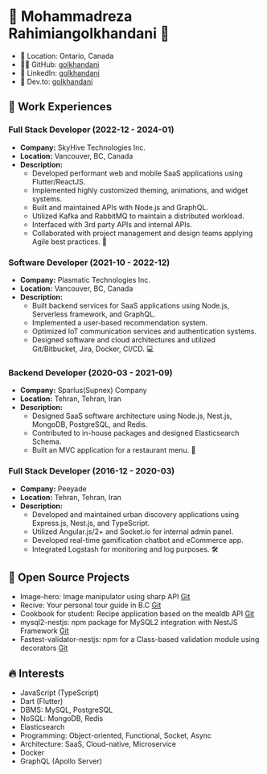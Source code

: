 # 🌟 Mohammadreza Rahimiangolkhandani 🌟

- 📍 Location: Ontario, Canada
- 👨‍💻 GitHub: [golkhandani](https://github.com/golkhandani)
- 👔 LinkedIn: [golkhandani](https://www.linkedin.com/in/golkhandani)
- 🚀 Dev.to: [golkhandani](https://dev.to/golkhandani)

## 💼 Work Experiences

### Full Stack Developer (2022-12 - 2024-01)

- **Company:** SkyHive Technologies Inc.
- **Location:** Vancouver, BC, Canada
- **Description:**
  - Developed performant web and mobile SaaS applications using Flutter/ReactJS.
  - Implemented highly customized theming, animations, and widget systems.
  - Built and maintained APIs with Node.js and GraphQL.
  - Utilized Kafka and RabbitMQ to maintain a distributed workload.
  - Interfaced with 3rd party APIs and internal APIs.
  - Collaborated with project management and design teams applying Agile best practices. 🚀

### Software Developer (2021-10 - 2022-12)

- **Company:** Plasmatic Technologies Inc.
- **Location:** Vancouver, BC, Canada
- **Description:**
  - Built backend services for SaaS applications using Node.js, Serverless framework, and GraphQL.
  - Implemented a user-based recommendation system.
  - Optimized IoT communication services and authentication systems.
  - Designed software and cloud architectures and utilized Git/Bitbucket, Jira, Docker, CI/CD. 💻

### Backend Developer (2020-03 - 2021-09)

- **Company:** Sparlus(Supnex) Company
- **Location:** Tehran, Tehran, Iran
- **Description:**
  - Designed SaaS software architecture using Node.js, Nest.js, MongoDB, PostgreSQL, and Redis.
  - Contributed to in-house packages and designed Elasticsearch Schema.
  - Built an MVC application for a restaurant menu. 🍔

### Full Stack Developer (2016-12 - 2020-03)

- **Company:** Peeyade
- **Location:** Tehran, Tehran, Iran
- **Description:**
  - Developed and maintained urban discovery applications using Express.js, Nest.js, and TypeScript.
  - Utilized Angular.js/2+ and Socket.io for internal admin panel.
  - Developed real-time gamification chatbot and eCommerce app.
  - Integrated Logstash for monitoring and log purposes. 🛠️

## 🌟 Open Source Projects

- Image-hero: Image manipulator using sharp API [Git](link)
- Recive: Your personal tour guide in B.C [Git](link)
- Cookbook for student: Recipe application based on the mealdb API [Git](link)
- mysql2-nestjs: npm package for MySQL2 integration with NestJS Framework [Git](link)
- Fastest-validator-nestjs: npm for a Class-based validation module using decorators [Git](link)

## 🔥 Interests

- JavaScript (TypeScript)
- Dart (Flutter)
- DBMS: MySQL, PostgreSQL
- NoSQL: MongoDB, Redis
- Elasticsearch
- Programming: Object-oriented, Functional, Socket, Async
- Architecture: SaaS, Cloud-native, Microservice
- Docker
- GraphQL (Apollo Server)
